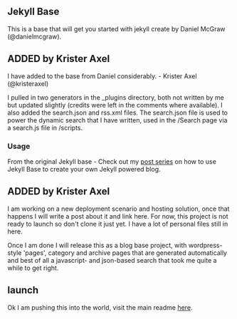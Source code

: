 ## Jekyll Base ##
This is a base that will get you started with jekyll create by Daniel McGraw (@danielmcgraw).


## ADDED by Krister Axel ##
I have added to the base from Daniel considerably. - Krister Axel (@kristeraxel)

I pulled in two generators in the _plugins directory, both not written by me but updated slightly (credits were left in the comments where available). I also added the search.json and rss.xml files. The search.json file is used to power the dynamic search that I have written, used in the /Search page via a search.js file in /scripts.

### Usage ###
From the original Jekyll base - Check out my [post series](http://danielmcgraw.com/2011/04/14/The-Ultimate-Guide-To-Getting-Started-With-Jekyll-Part-1/) on how to use Jekyll Base to create your own Jekyll powered blog.


## ADDED by Krister Axel ##
I am working on a new deployment scenario and hosting solution, once that happens I will write a post about it and link here. For now, this project is not ready to launch so don't clone it just yet. I have a lot of personal files still in here.

Once I am done I will release this as a blog base project, with wordpress-style 'pages', category and archive pages that are generated automatically and best of all a javascript- and json-based search that took me quite a while to get right.

## launch ##
Ok I am pushing this into the world, visit the main readme [here](https://github.com/gmgent/WP-to-jekyll).